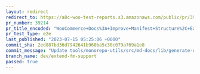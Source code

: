 ```yaml
---
layout: redirect
redirect_to: https://a8c-woo-test-reports.s3.amazonaws.com/public/pr/39214/e2e/index.html
pr_number: 39214
pr_title_encoded: "WooCommerce+Docs%3A+Improve+Manifest+Structure%2C+Extend+Frontmatter+Support"
pr_test_type: e2e
last_published: "2023-07-15 05:25:06 +0000"
commit_sha: 2ed887bd36d7942641b960ba5c30c079a769a1e8
commit_message: "Update tools/monorepo-utils/src/md-docs/lib/generate-urls.ts"
branch_name: dev/extend-fm-support
passed: true
---
```

